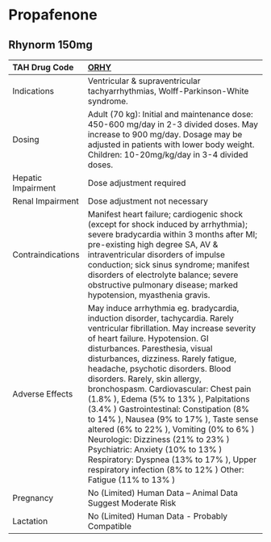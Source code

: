 # Propafenone

## Rhynorm 150mg

| TAH Drug Code      | [**ORHY**](https://www.tahsda.org.tw/drugs/hissearch.php?drug_code=ORHY)                                                                                                                                                                                                                                                                                                                                                                                                                                                                                                                                                                                                                                               |
|:-------------------|:-----------------------------------------------------------------------------------------------------------------------------------------------------------------------------------------------------------------------------------------------------------------------------------------------------------------------------------------------------------------------------------------------------------------------------------------------------------------------------------------------------------------------------------------------------------------------------------------------------------------------------------------------------------------------------------------------------------------------|
| Indications        | Ventricular & supraventricular tachyarrhythmias, Wolff-Parkinson-White syndrome.                                                                                                                                                                                                                                                                                                                                                                                                                                                                                                                                                                                                                                       |
| Dosing             | Adult (70 kg): Initial and maintenance dose: 450-600 mg/day in 2-3 divided doses. May increase to 900 mg/day. Dosage may be adjusted in patients with lower body weight. Children: 10-20mg/kg/day in 3-4 divided doses.                                                                                                                                                                                                                                                                                                                                                                                                                                                                                                |
| Hepatic Impairment | Dose adjustment required                                                                                                                                                                                                                                                                                                                                                                                                                                                                                                                                                                                                                                                                                               |
| Renal Impairment   | Dose adjustment not necessary                                                                                                                                                                                                                                                                                                                                                                                                                                                                                                                                                                                                                                                                                          |
| Contraindications  | Manifest heart failure; cardiogenic shock (except for shock induced by arrhythmia); severe bradycardia within 3 months after MI; pre-existing high degree SA, AV & intraventricular disorders of impulse conduction; sick sinus syndrome; manifest disorders of electrolyte balance; severe obstructive pulmonary disease; marked hypotension, myasthenia gravis.                                                                                                                                                                                                                                                                                                                                                      |
| Adverse Effects    | May induce arrhythmia eg. bradycardia, induction disorder, tachycardia. Rarely ventricular fibrillation. May increase severity of heart failure. Hypotension. GI disturbances. Paresthesia, visual disturbances, dizziness. Rarely fatigue, headache, psychotic disorders. Blood disorders. Rarely, skin allergy, bronchospasm. Cardiovascular: Chest pain (1.8% ), Edema (5% to 13% ), Palpitations (3.4% ) Gastrointestinal: Constipation (8% to 14% ), Nausea (9% to 17% ), Taste sense altered (6% to 22% ), Vomiting (0% to 6% ) Neurologic: Dizziness (21% to 23% ) Psychiatric: Anxiety (10% to 13% ) Respiratory: Dyspnea (13% to 17% ), Upper respiratory infection (8% to 12% ) Other: Fatigue (11% to 13% ) |
| Pregnancy          | No (Limited) Human Data – Animal Data Suggest Moderate Risk                                                                                                                                                                                                                                                                                                                                                                                                                                                                                                                                                                                                                                                            |
| Lactation          | No (Limited) Human Data - Probably Compatible                                                                                                                                                                                                                                                                                                                                                                                                                                                                                                                                                                                                                                                                          |

